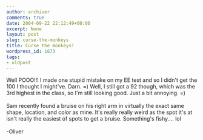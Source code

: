 ```yaml
---
author: archiver
comments: true
date: 2004-09-22 22:12:49+00:00
excerpt: None
layout: post
slug: curse-the-monkeys
title: Curse the monkeys!
wordpress_id: 1673
tags:
- oldpost
---
```


Well POOO!!! I made one stupid mistake on my EE test and so I didn't get the 100 I thought I might've. Darn. =)  Well, I still got a 92 though, which was the 3rd highest in the class, so I'm still looking good.  Just a bit annoying. =)<br /><br />Sam recently found a bruise on his right arm in virtually the exact same shape, location, and color as mine.  It's really really weird as the spot it's at isn't really the easiest of spots to get a bruise.  Something's fishy.... lol<br /><br />-Oliver